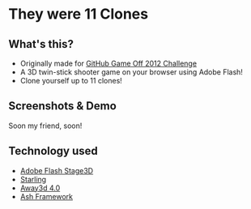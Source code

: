 # They were 11 Clones

## What's this?
* Originally made for [GitHub Game Off 2012 Challenge](https://github.com/github/game-off-2012)
* A 3D twin-stick shooter game on your browser using Adobe Flash!
* Clone yourself up to 11 clones!

## Screenshots & Demo
Soon my friend, soon!

## Technology used
* [Adobe Flash Stage3D](http://gaming.adobe.com/)
* [Starling](http://starling-framework.org)
* [Away3d 4.0](http://away3d.com/)
* [Ash Framework](github.com/richardlord/Ash/)
